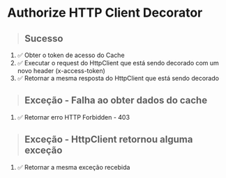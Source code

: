 # Authorize HTTP Client Decorator

> ## Sucesso
1. ✅ Obter o token de acesso do Cache
2. ✅ Executar o request do HttpClient que está sendo decorado com um novo header (x-access-token)
3. ✅ Retornar a mesma resposta do HttpClient que está sendo decorado

> ## Exceção - Falha ao obter dados do cache
1. ✅ Retornar erro HTTP Forbidden - 403

> ## Exceção - HttpClient retornou alguma exceção
1. ✅ Retornar a mesma exceção recebida